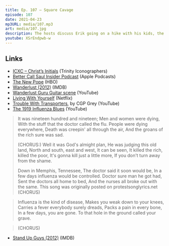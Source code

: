 ```yaml
---
title: Ep. 107 – Square Cavage
episode: 107
date: 2021-04-23
mp3URL: media/107.mp3
art: media/107.jpg
description: The hosts discuss Erik going on a hike with his kids, the end of The New Pope, Dennis's truck purchase fell through, but with a happy ending, the trouble with Star Trek transporters, and a 100-year-old blues song about the Spanish Flu.
youtube: XSrEndpwb-w
---
```


## Links

- [ICXC – Christ’s Initials](http://www.trinityiconographers.org/chironomia-the-language-of-gesture/) (Trinity Iconographers)
- [Better Call Saul Insider Podcast](https://podcasts.apple.com/us/podcast/better-call-saul-insider-podcast/id966297954) (Apple Podcasts)
- [The New Pope](https://www.hbo.com/the-new-pope) (HBO)
- [Wanderlust (2012)](https://www.imdb.com/title/tt1655460/) (IMDB)
- [Wanderlust Guru Guitar scene](https://www.youtube.com/watch?v=9YzMqUZmyaw) (YouTube)
- [Living With Yourself](https://www.netflix.com/Title/80178724) (Netflix)
- [Trouble With Transporters](https://www.youtube.com/watch?v=nQHBAdShgYI), by CGP Grey (YouTube)
- [The 1919 Influenza Blues](https://www.youtube.com/watch?v=6Y_7B1cCvjk) (YouTube)

> It was nineteen hundred and nineteen;
> Men and women were dying,
> With the stuff that the doctor called the flu.
> People were dying everywhere,
> Death was creepin' all through the air,
> And the groans of the rich sure was sad.
>
> (CHORUS:)
> Well it was God's almight plan,
> He was judging this old land,
> North and south, east and west,
> It can be seen,
> It killed the rich, killed the poor,
> It's gonna kill just a little more,
> If you don't turn away from the shame.
>
> Down in Memphis, Tennessee,
> The doctor said it soon would be,
> In a few days influenza would be controlled.
> Doctor sure man he got had,
> Sent the doctors all home to bed,
> And the nurses all broke out with the same.
> This song was originally posted on protestsonglyrics.net
> (CHORUS)

> Influenza is the kind of disease,
> Makes you weak down to your knees,
> Carries a fever everybody surely dreads,
> Packs a pain in every bone,
> In a few days, you are gone.
> To that hole in the ground called your grave.

> (CHORUS)

- [Stand Up Guys (2012)](https://www.imdb.com/title/tt1389096/?ref_=tt_mv_close) (IMDB)